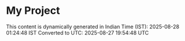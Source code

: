 # My Project

This content is dynamically generated in Indian Time (IST): 2025-08-28 01:24:48 IST
Converted to UTC: 2025-08-27 19:54:48 UTC
